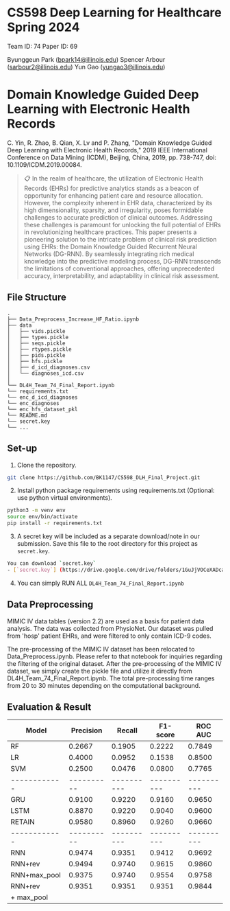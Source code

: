 # CS598 Deep Learning for Healthcare Spring 2024
Team ID: 74
Paper ID: 69 

Byunggeun Park (bpark14@illinois.edu)
Spencer Arbour (sarbour2@illinois.edu)
Yun Gao (yungao3@illinois.edu)


# Domain Knowledge Guided Deep Learning with Electronic Health Records 

C. Yin, R. Zhao, B. Qian, X. Lv and P. Zhang, "Domain Knowledge Guided Deep Learning with Electronic Health Records," 2019 IEEE International Conference on Data Mining (ICDM), Beijing, China, 2019, pp. 738-747, doi: 10.1109/ICDM.2019.00084.
>📋 In the realm of healthcare, the utilization of Electronic Health Records (EHRs) for predictive analytics stands as a beacon of opportunity for enhancing patient care and resource allocation. However, the complexity inherent in EHR data, characterized by its high dimensionality, sparsity, and irregularity, poses formidable challenges to accurate prediction of clinical outcomes. Addressing these challenges is paramount for unlocking the full potential of EHRs in revolutionizing healthcare practices. This paper presents a pioneering solution to the intricate problem of clinical risk prediction using EHRs: the Domain Knowledge Guided Recurrent Neural Networks (DG-RNN). By seamlessly integrating rich medical knowledge into the predictive modeling process, DG-RNN transcends the limitations of conventional approaches, offering unprecedented accuracy, interpretability, and adaptability in clinical risk assessment.


## File Structure

    .
    ├── Data_Preprocess_Increase_HF_Ratio.ipynb
    ├── data                    
    │   ├── vids.pickle          
    │   ├── types.pickle         
    │   ├── seqs.pickle  
    │   ├── rtypes.pickle  
    │   ├── pids.pickle
    │   ├── hfs.pickle  
    │   ├── d_icd_diagnoses.csv
    │   └── diagnoses_icd.csv
    │
    └── DL4H_Team_74_Final_Report.ipynb
    └── requirements.txt
    └── enc_d_icd_diagnoses
    └── enc_diagnoses
    └── enc_hfs_dataset_pkl
    └── README.md
    └── secret.key
    └── ...

## Set-up


1. Clone the repository.
```bash
git clone https://github.com/BK1147/CS598_DLH_Final_Project.git
```
2. Install python package requirements using requirements.txt (Optional: use python virtual environments).
```bash
python3 -m venv env
source env/bin/activate
pip install -r requirements.txt
```
3. A secret key will be included as a separate download/note in our submission. Save this file to the root directory for this project as `secret.key`.
```bash
You can download `secret.key`
- [`secret.key`] (https://drive.google.com/drive/folders/1GuJjVOCeXADcaQ6eqSlMZsx9IGR8UFxn)
```
4. You can simply RUN ALL `DL4H_Team_74_Final_Report.ipynb`

## Data Preprocessing 

MIMIC IV data tables (version 2.2) are used as a basis for patient data analysis. The data was collected from PhysioNet. Our dataset was pulled from 'hosp' patient EHRs, and were filtered to only contain ICD-9 codes.

The pre-processing of the MIMIC IV dataset has been relocated to Data_Preprocess.ipynb. Please refer to that notebook for inquiries regarding the filtering of the original dataset. After the pre-processing of the MIMIC IV dataset, we simply create the pickle file and utilize it directly from DL4H_Team_74_Final_Report.ipynb. The total pre-processing time ranges from 20 to 30 minutes depending on the computational background.



## Evaluation & Result

| Model        | Precision  | Recall     | F1-score   | ROC AUC    |
| ------------ | ---------- | ---------- | ---------- | ---------- |
| RF           | 0.2667     | 0.1905     | 0.2222     | 0.7849     |
| LR           | 0.4000     | 0.0952     | 0.1538     | 0.8500     |
| SVM          | 0.2500     | 0.0476     | 0.0800     | 0.7765     |
| ------------ | ---------- | ---------- | ---------- | ---------- |
| GRU          | 0.9100     | 0.9220     | 0.9160     | 0.9650     |
| LSTM         | 0.8870     | 0.9220     | 0.9040     | 0.9600     |
| RETAIN       | 0.9580     | 0.8960     | 0.9260     | 0.9660     |
| ------------ | ---------- | ---------- | ---------- | ---------- |
| RNN          | 0.9474     | 0.9351     | 0.9412     | 0.9692     |
| RNN+rev      | 0.9494     | 0.9740     | 0.9615     | 0.9860     |
| RNN+max_pool | 0.9375     | 0.9740     | 0.9554     | 0.9758     |
| RNN+rev      | 0.9351     | 0.9351     | 0.9351     | 0.9844     |
|  + max_pool  |            |            |            |            |

